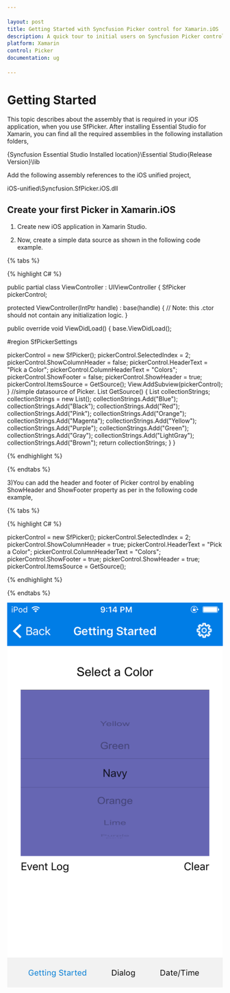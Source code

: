 ```yaml
---

layout: post
title: Getting Started with Syncfusion Picker control for Xamarin.iOS
description: A quick tour to initial users on Syncfusion Picker control for Xamarin.iOS platform.
platform: Xamarin
control: Picker
documentation: ug

---
```


# Getting Started

This topic describes about the assembly that is required in your iOS application, when you use SfPicker. After installing Essential Studio for Xamarin, you can find all the required assemblies in the following installation folders,

{Syncfusion Essential Studio Installed location}\Essential Studio{Release Version}\lib

Add the following assembly references to the iOS unified project,

iOS-unified\Syncfusion.SfPicker.iOS.dll


## Create your first Picker in Xamarin.iOS


1) Create new iOS application in Xamarin Studio.

2) Now, create a simple data source as shown in the following code example.



{% tabs %}


{% highlight C# %}

public partial class ViewController : UIViewController
{
SfPicker pickerControl;

protected ViewController(IntPtr handle) : base(handle)
{
// Note: this .ctor should not contain any initialization logic.
}

public override void ViewDidLoad()
{
base.ViewDidLoad();

#region SfPickerSettings

pickerControl = new SfPicker();
pickerControl.SelectedIndex = 2;
pickerControl.ShowColumnHeader = false;
pickerControl.HeaderText = "Pick a Color";
pickerControl.ColumnHeaderText = "Colors";
pickerControl.ShowFooter = false;
pickerControl.ShowHeader = true;
pickerControl.ItemsSource = GetSource();
View.AddSubview(pickerControl);
}
//simple datasource of Picker.
List<string> GetSource()
{
List<string> collectionStrings;
collectionStrings = new List<string>();
collectionStrings.Add("Blue");
collectionStrings.Add("Black");
collectionStrings.Add("Red");
collectionStrings.Add("Pink");
collectionStrings.Add("Orange");
collectionStrings.Add("Magenta");
collectionStrings.Add("Yellow");
collectionStrings.Add("Purple");
collectionStrings.Add("Green");
collectionStrings.Add("Gray");
collectionStrings.Add("LightGray");
collectionStrings.Add("Brown");
return collectionStrings;
}
}

{% endhighlight %}

{% endtabs %}

3)You can add the header and footer of Picker control by enabling ShowHeader and ShowFooter property as per in the following code example,


{% tabs %}

{% highlight C# %}

pickerControl = new SfPicker();
pickerControl.SelectedIndex = 2;
pickerControl.ShowColumnHeader = true;
pickerControl.HeaderText = "Pick a Color";
pickerControl.ColumnHeaderText = "Colors";
pickerControl.ShowFooter = true;
pickerControl.ShowHeader = true;
pickerControl.ItemsSource = GetSource();

{% endhighlight %}

{% endtabs %}


![](images/gettingstarted.png)








